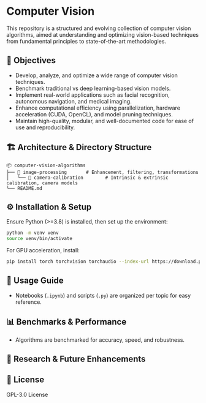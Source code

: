 # Computer Vision


This repository is a structured and evolving collection of computer vision algorithms, aimed at understanding and optimizing vision-based techniques from fundamental principles to state-of-the-art methodologies.

## 🎯 Objectives
- Develop, analyze, and optimize a wide range of computer vision techniques.
- Benchmark traditional vs deep learning-based vision models.
- Implement real-world applications such as facial recognition, autonomous navigation, and medical imaging.
- Enhance computational efficiency using parallelization, hardware acceleration (CUDA, OpenCL), and model pruning techniques.
- Maintain high-quality, modular, and well-documented code for ease of use and reproducibility.

## 🏗️ Architecture & Directory Structure
```
📦 computer-vision-algorithms
├── 📂 image-processing       # Enhancement, filtering, transformations
│	└── 📂 camera-calibration        # Intrinsic & extrinsic calibration, camera models
└── README.md
```

<!-- ```
📦 computer-vision-algorithms
├── 📂 image-processing       # Enhancement, filtering, transformations
	└── 📂 camera-calibration        # Intrinsic & extrinsic calibration, camera models
├── 📂 feature-extraction    # SIFT, ORB, FAST, Harris, HoG, etc.
├── 📂 object-detection      # Haar cascades, YOLO, SSD, Faster R-CNN
├── 📂 segmentation          # Watershed, U-Net, Mask R-CNN, Graph Cuts
├── 📂 motion-analysis       # Optical flow, KLT Tracker, background subtraction
├── 📂 3d-vision            # Stereo vision, depth estimation, SLAM
├── 📂 geometric-vision      # Classical geometry-based vision algorithms
│   ├── 📂 camera-calibration        # Intrinsic & extrinsic calibration, camera models
│   ├── 📂 feature-matching          # Keypoints, descriptors, homography estimation
│   ├── 📂 stereo-vision             # Depth estimation & rectification
│   ├── 📂 structure-from-motion      # 3D reconstruction from multiple views
│   ├── 📂 optical-flow              # Motion estimation from images
│   ├── 📂 3d-reconstruction         # Point cloud generation & meshing
│   ├── 📂 utilities                 # Helper scripts for visualization, debugging
│   └── README.md
├── 📂 deep-learning        # CNNs, Vision Transformers, GANs for vision
├── 📂 model-optimization   # Quantization, pruning, knowledge distillation
├── 📂 utilities            # Preprocessing, augmentation, visualization
├── 📂 datasets             # Custom datasets, preprocessing scripts
├── 📂 experiments          # Research, model evaluations, ablation studies
└── README.md
```
 -->



## ⚙️ Installation & Setup
Ensure Python (>=3.8) is installed, then set up the environment:
```bash
python -m venv venv
source venv/bin/activate
```
For GPU acceleration, install:
```bash
pip install torch torchvision torchaudio --index-url https://download.pytorch.org/whl/cu118
```

## 🚀 Usage Guide
- Notebooks (`.ipynb`) and scripts (`.py`) are organized per topic for easy reference.
<!-- - Use `configs/` to modify parameters dynamically for different experiments.
- Model performance is logged using TensorBoard (`tensorboard --logdir=logs`).
 -->
## 📊 Benchmarks & Performance
- Algorithms are benchmarked for accuracy, speed, and robustness.
<!-- - Comparisons between classical approaches and deep learning models are documented.
- Efficiency metrics: FPS, latency, memory consumption, FLOPs, and parameter count. -->

## 🔮 Research & Future Enhancements
<!-- - Implement few-shot learning and self-supervised techniques.
- Explore real-time vision applications with edge computing.
- Develop interpretable AI models for vision-based decision-making.
 -->

## 📜 License
GPL-3.0 License